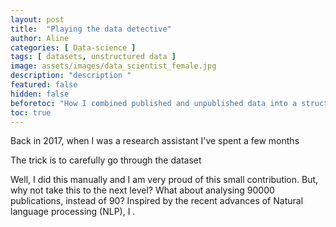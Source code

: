 ```yaml
---
layout: post
title:  "Playing the data detective"
author: Aline
categories: [ Data-science ]
tags: [ datasets, unstructured data ]
image: assets/images/data_scientist_female.jpg
description: "description "
featured: false
hidden: false
beforetoc: "How I combined published and unpublished data into a structured dataset"
toc: true
---
```



Back in 2017, when I was a research assistant  I've spent a few months

The trick is to carefully go through the dataset

Well, I did this manually and I am very proud of this small contribution. But, why not take this to the next level? What about analysing 90000 publications, instead of 90? Inspired by the recent advances of Natural language processing (NLP), I .
